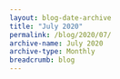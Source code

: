 ```yaml
---
layout: blog-date-archive
title: "July 2020"
permalink: /blog/2020/07/
archive-name: July 2020
archive-type: Monthly
breadcrumb: blog
---
```


